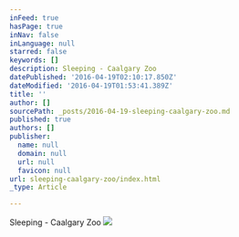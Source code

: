 ```yaml
---
inFeed: true
hasPage: true
inNav: false
inLanguage: null
starred: false
keywords: []
description: Sleeping - Caalgary Zoo
datePublished: '2016-04-19T02:10:17.850Z'
dateModified: '2016-04-19T01:53:41.389Z'
title: ''
author: []
sourcePath: _posts/2016-04-19-sleeping-caalgary-zoo.md
published: true
authors: []
publisher:
  name: null
  domain: null
  url: null
  favicon: null
url: sleeping-caalgary-zoo/index.html
_type: Article

---
```

Sleeping - Caalgary Zoo
![](https://the-grid-user-content.s3-us-west-2.amazonaws.com/cd1c8a8e-1689-4417-8e90-3772b7eb6e8f.jpg)